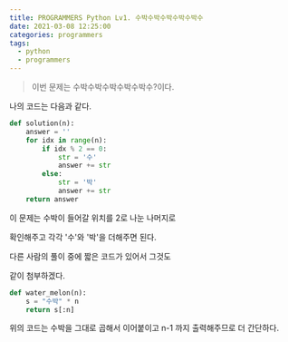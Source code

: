 ```yaml
---
title: PROGRAMMERS Python Lv1. 수박수박수박수박수박수
date: 2021-03-08 12:25:00
categories: programmers
tags:
  - python
  - programmers
---
```


>이번 문제는 수박수박수박수박수박수?이다.

나의 코드는 다음과 같다.

~~~python
def solution(n):
    answer = ''
    for idx in range(n):
        if idx % 2 == 0:
            str = '수'
            answer += str
        else:
            str = '박'
            answer += str
    return answer
~~~

이 문제는 수박이 들어갈 위치를 2로 나눈 나머지로   

확인해주고 각각 '수'와 '박'을 더해주면 된다.

다른 사람의 풀이 중에 짧은 코드가 있어서 그것도

같이 첨부하겠다.

~~~python
def water_melon(n):
    s = "수박" * n
    return s[:n]
~~~

위의 코드는 수박을 그대로 곱해서 이어붙이고
n-1 까지 출력해주므로 더 간단하다.

